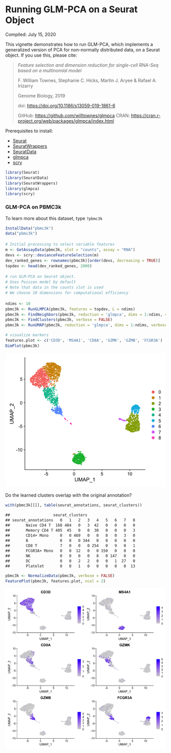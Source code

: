 Running GLM-PCA on a Seurat Object
================
Compiled: July 15, 2020

This vignette demonstrates how to run GLM-PCA, which implements a
generalized version of PCA for non-normally distributed data, on a
Seurat object. If you use this, please cite:

> *Feature selection and dimension reduction for single-cell RNA-Seq
> based on a multinomial model*
> 
> F. William Townes, Stephanie C. Hicks, Martin J. Aryee & Rafael A.
> Irizarry
> 
> Genome Biology, 2019
> 
> doi: <https://doi.org/10.1186/s13059-019-1861-6>
> 
> GitHub: <https://github.com/willtownes/glmpca> CRAN:
> <https://cran.r-project.org/web/packages/glmpca/index.html>

Prerequisites to install:

  - [Seurat](https://satijalab.org/seurat/install)
  - [SeuratWrappers](https://github.com/satijalab/seurat-wrappers)
  - [SeuratData](https://github.com/satijalab/seurat-data)
  - [glmpca](https://github.com/willtownes/glmpca)
  - [scry](https://github.com/kstreet13/scry)

<!-- end list -->

``` r
library(Seurat)
library(SeuratData)
library(SeuratWrappers)
library(glmpca)
library(scry)
```

### GLM-PCA on PBMC3k

To learn more about this dataset, type `?pbmc3k`

``` r
InstallData("pbmc3k")
data("pbmc3k")

# Initial processing to select variable features
m <- GetAssayData(pbmc3k, slot = "counts", assay = "RNA")
devs <- scry::devianceFeatureSelection(m)
dev_ranked_genes <- rownames(pbmc3k)[order(devs, decreasing = TRUE)]
topdev <- head(dev_ranked_genes, 2000)

# run GLM-PCA on Seurat object. 
# Uses Poisson model by default
# Note that data in the counts slot is used
# We choose 10 dimensions for computational efficiency

ndims <- 10
pbmc3k <- RunGLMPCA(pbmc3k, features = topdev, L = ndims)
pbmc3k <- FindNeighbors(pbmc3k, reduction = 'glmpca', dims = 1:ndims, verbose = FALSE)
pbmc3k <- FindClusters(pbmc3k, verbose = FALSE)
pbmc3k <- RunUMAP(pbmc3k, reduction = 'glmpca', dims = 1:ndims, verbose = FALSE)
```

``` r
# visualize markers
features.plot <- c('CD3D', 'MS4A1', 'CD8A', 'GZMK', 'GZMB', 'FCGR3A')
DimPlot(pbmc3k)
```

![](glmpca_files/figure-markdown_github/explore-1.png)<!-- -->

Do the learned clusters overlap with the original annotation?

``` r
with(pbmc3k[[]], table(seurat_annotations, seurat_clusters))
```

    ##                   seurat_clusters
    ## seurat_annotations   0   1   2   3   4   5   6   7   8
    ##       Naive CD4 T  168 484   0   3  42   0   0   0   0
    ##       Memory CD4 T 405  45   0   0  30   0   0   0   3
    ##       CD14+ Mono     0   0 469   0   0   8   0   3   0
    ##       B              0   0   0 344   0   0   0   0   0
    ##       CD8 T          7   0   0   0 254   0   9   0   1
    ##       FCGR3A+ Mono   0   0  12   0   0 150   0   0   0
    ##       NK             0   0   0   0   8   0 147   0   0
    ##       DC             0   0   2   2   0   0   1  27   0
    ##       Platelet       0   0   1   0   0   0   0   0  13

``` r
pbmc3k <- NormalizeData(pbmc3k, verbose = FALSE) 
FeaturePlot(pbmc3k, features.plot, ncol = 2)
```

![](glmpca_files/figure-markdown_github/explore2-1.png)<!-- -->
